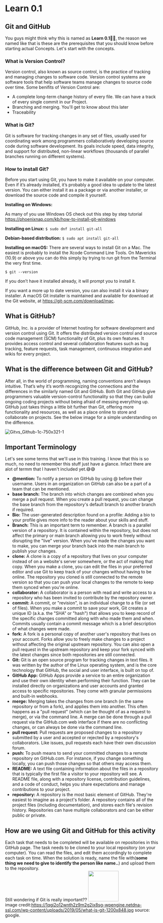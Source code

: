 # Learn 0.1
## Git and GitHub

You guys might think why this is named as **Learn 0.1**🧐🧐, the reason we named like that is these are the prerequisites that you should know before starting actual Concepts.
Let's start with the concepts.

### What is Version Control?
Version control, also known as source control, is the practice of tracking and managing changes to software code. Version control systems are software tools that help software teams manage changes to source code over time. Some benifits of Version Control are:
- A complete long-term change history of every file. We can have a track of every single commit in our Project.
- Branching and merging. You'll get to know about this later
- Traceability

### What is Git?
Git is software for tracking changes in any set of files, usually used for coordinating work among programmers collaboratively developing source code during software development. Its goals include speed, data integrity, and support for distributed, non-linear workflows (thousands of parallel branches running on different systems).


### How to install Git?
Before you start using Git, you have to make it available on your computer. Even if it’s already installed, it’s probably a good idea to update to the latest version. You can either install it as a package or via another installer, or download the source code and compile it yourself.

**Installing on Windows:**

As many of you use Windows OS check out this step by step tutorial https://phoenixnap.com/kb/how-to-install-git-windows

**Installing on Linux:** 
```$ sudo dnf install git-all```

**Debian-based distribution:** 
```$ sudo apt install git-all```

**Installing on macOS:**
There are several ways to install Git on a Mac. The easiest is probably to install the Xcode Command Line Tools. On Mavericks (10.9) or above you can do this simply by trying to run git from the Terminal the very first time.

```$ git --version```

If you don’t have it installed already, it will prompt you to install it.

If you want a more up to date version, you can also install it via a binary installer. A macOS Git installer is maintained and available for download at the Git website, at https://git-scm.com/download/mac.

## What is GitHub?
GitHub, Inc. is a provider of Internet hosting for software development and version control using Git. It offers the distributed version control and source code management (SCM) functionality of Git, plus its own features. It provides access control and several collaboration features such as bug tracking, feature requests, task management, continuous integration and wikis for every project.

## What is the difference between Git and GitHub?
After all, in the world of programming, naming conventions aren’t always intuitive. That’s why it’s worth recognizing the connections and the differences in the similarly named Git and GitHub. Both Git and GitHub give programmers valuable version-control functionality so that they can build ongoing coding projects without being afraid of messing everything up. GitHub just takes things a little bit further than Git, offering more functionality and resources, as well as a place online to store and collaborate on projects. See the below image for a simple understanding on the difference.

![Gitvs_Github-1c-750x321-1](https://user-images.githubusercontent.com/62557178/127492180-d620a81f-447e-48e7-b3e4-7918be0a6e68.jpg)

## Important Terminology
Let's see some terms that we'll use in this training. I know that this is so much, no need to remember this stuff just have a glance. Infact there are alot of termm that I haven't included yet.😅😅
- **@mention:** To notify a person on GitHub by using @ before their username. Users in an organization on GitHub can also be a part of a team that can be mentioned.
-  **base branch:** The branch into which changes are combined when you merge a pull request. When you create a pull request, you can change the base branch from the repository's default branch to another branch if required.
-  **Bio:** The user-generated description found on a profile: Adding a bio to your profile gives more info to the reader about your skills and stuff.
-  **Branch:** This is an important term to remember. A branch is a parallel version of a repository. It is contained within the repository, but does not affect the primary or main branch allowing you to work freely without disrupting the "live" version. When you've made the changes you want to make, you can merge your branch back into the main branch to publish your changes.
-  **clone:** A clone is a copy of a repository that lives on your computer instead of on a website's server somewhere, or the act of making that copy. When you make a clone, you can edit the files in your preferred editor and use Git to keep track of your changes without having to be online. The repository you cloned is still connected to the remote version so that you can push your local changes to the remote to keep them synced when you're online.
-  **collaborator:** A collaborator is a person with read and write access to a repository who has been invited to contribute by the repository owner.
-  **commit:** A commit, or "revision", is an individual change to a file (or set of files). When you make a commit to save your work, Git creates a unique ID (a.k.a. the "SHA" or "hash") that allows you to keep record of the specific changes committed along with who made them and when. Commits usually contain a commit message which is a brief description of what changes were made.
-  **fork:** A fork is a personal copy of another user's repository that lives on your account. Forks allow you to freely make changes to a project without affecting the original upstream repository. You can also open a pull request in the upstream repository and keep your fork synced with the latest changes since both repositories are still connected.
-  **Git:** Git is an open source program for tracking changes in text files. It was written by the author of the Linux operating system, and is the core technology that GitHub, the social and user interface, is built on top of.
-  **GitHub App:** GitHub Apps provide a service to an entire organization and use their own identity when performing their function. They can be installed directly on organizations and user accounts and granted access to specific repositories. They come with granular permissions and built-in webhooks.
-  **merge:** Merging takes the changes from one branch (in the same repository or from a fork), and applies them into another. This often happens as a "pull request" (which can be thought of as a request to merge), or via the command line. A merge can be done through a pull request via the GitHub.com web interface if there are no conflicting changes, or can always be done via the command line.
-  **pull request:** Pull requests are proposed changes to a repository submitted by a user and accepted or rejected by a repository's collaborators. Like issues, pull requests each have their own discussion forum.
-  **push:** To push means to send your committed changes to a remote repository on GitHub.com. For instance, if you change something locally, you can push those changes so that others may access them.
-  **README:** A text file containing information about the files in a repository that is typically the first file a visitor to your repository will see. A README file, along with a repository license, contribution guidelines, and a code of conduct, helps you share expectations and manage contributions to your project.
-  **repository:** A repository is the most basic element of GitHub. They're easiest to imagine as a project's folder. A repository contains all of the project files (including documentation), and stores each file's revision history. Repositories can have multiple collaborators and can be either public or private.

## How are we using Git and GitHub for this activity
Each task that needs to be completed will be available on repositories in this GitHub page. The task needs to be cloned to your local repository (on your computer). You can read the files, and edit them accordingly to complete each task on time. When the solution is ready, name the file with(**some thing we need to give to identify the person like name..**) and upload them to the repository.
<br />
Still wondering if Git is really important??
<img src="(https://1qgi2o12wnth2z9m2g2ix8sg-wpengine.netdna-ssl.com/wp-content/uploads/2019/05/what-is-git-1200x848.jpg" width="100" height="100">
<br />
image credit:https://1qgi2o12wnth2z9m2g2ix8sg-wpengine.netdna-ssl.com/wp-content/uploads/2019/05/what-is-git-1200x848.jpg
source: google.
